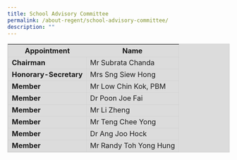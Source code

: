 ```yaml
---
title: School Advisory Committee
permalink: /about-regent/school-advisory-committee/
description: ""
---
```

<style>
table, tr, td, thead {
  border:1px solid lightgrey;
  background-color: gainsboro;
}
</style>

<table style="width:100%">
	<thead>	
		<tr>
			<th>Appointment</th>
			<th>Name</th>
		</tr>
	</thead>
	<tbody>
	<tr>
    <td><b>Chairman</b></td>
    <td>Mr Subrata Chanda</td>
  </tr>
  <tr>
    <td><b>Honorary-Secretary</b></td>
    <td>Mrs Sng Siew Hong</td>
  </tr>
  <tr>
    <td><b>Member</b></td>
    <td>Mr Low Chin Kok, PBM</td>
  </tr>
	<tr>
    <td><b>Member</b></td>
    <td>Dr Poon Joe Fai</td>
  </tr>
  <tr>
    <td><b>Member</b></td>
    <td>Mr Li Zheng</td>
  </tr>
  <tr>
    <td><b>Member</b></td>
    <td>Mr Teng Chee Yong</td>
  </tr>
  <tr>
    <td><b>Member</b></td>
    <td>Dr Ang Joo Hock</td>
  </tr>
  <tr>
    <td><b>Member</b></td>
    <td>Mr Randy Toh Yong Hung</td>
  </tr>
	</tbody>
</table>